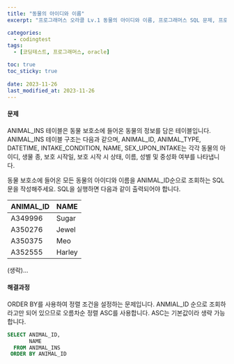 ```yaml
---
title: "동물의 아이디와 이름"
excerpt: "프로그래머스 오라클 Lv.1 동물의 아이디와 이름, 프로그래머스 SQL 문제, 프로그래머스 오라클, 동물의 아이디와 이름, 오라클 정렬, 오라클 코딩테스트"

categories:
  - codingtest
tags:
  - [코딩테스트, 프로그래머스, oracle]

toc: true
toc_sticky: true
 
date: 2023-11-26
last_modified_at: 2023-11-26
---
```


#### 문제
ANIMAL_INS 테이블은 동물 보호소에 들어온 동물의 정보를 담은 테이블입니다. ANIMAL_INS 테이블 구조는 다음과 같으며, ANIMAL_ID, ANIMAL_TYPE, DATETIME, INTAKE_CONDITION, NAME, SEX_UPON_INTAKE는 각각 동물의 아이디, 생물 종, 보호 시작일, 보호 시작 시 상태, 이름, 성별 및 중성화 여부를 나타냅니다.

동물 보호소에 들어온 모든 동물의 아이디와 이름을 ANIMAL_ID순으로 조회하는 SQL문을 작성해주세요. SQL을 실행하면 다음과 같이 출력되어야 합니다.

|ANIMAL_ID|NAME|
|--|--|
|A349996|Sugar|
|A350276|Jewel|
|A350375|Meo|
|A352555|Harley|

(생락)...

#### 해결과정
ORDER BY를 사용하여 정렬 조건을 설정하는 문제입니다. ANMIAL_ID 순으로 조회하라고만 되어 있으므로 오름차순 정렬 ASC를 사용합니다. ASC는 기본값이라 생략 가능합니다.

```sql
SELECT ANIMAL_ID,
       NAME
  FROM ANIMAL_INS
 ORDER BY ANIMAL_ID
```